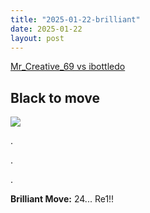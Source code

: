 ```yaml
---
title: "2025-01-22-brilliant"
date: 2025-01-22
layout: post
---
```


[Mr_Creative_69 vs ibottledo](https://www.chess.com/analysis/game/live/122312682144?move=47&tab=review)

## Black to move

![](/RecordMyBrilliancy/images/2025-01-22-brilliant.png)

.

.

.

**Brilliant Move:** 24... Re1!!

